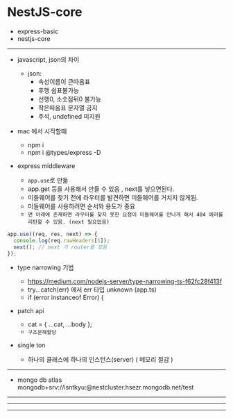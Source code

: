 # NestJS-core

- express-basic
- nestjs-core

---

- javascript, json의 차이

  - json:
    - 속성이름이 큰따옴표
    - 후행 쉼표불가능
    - 선행0, 소숫점뒤0 불가능
    - 작은따옴표 문자열 금지
    - 주석, undefined 미지원

- mac 에서 시작할떄

  - npm i
  - npm i @types/express -D

- express middleware
  - `app.use`로 만듦
  - app.get 등을 사용해서 만들 수 있음 , next를 넣으면된다.
  - 미들웨어를 찾기 전에 라우터를 발견하면 미들웨어를 거치지 않게됨.
  - 미들웨어를 사용하려면 순서와 용도가 중요
  - `맨 아래에 존재하면 라우터를 찾지 못한 요청이 미들웨어를 만나게 해서 404 에러를 리턴할 수 있음. (next 필요없음)`

```js
app.use((req, res, next) => {
  console.log(req.rawHeaders[1]);
  next(); // next 가 router를 찾음
});
```

- type narrowing 기법

  - https://medium.com/nodejs-server/type-narrowing-ts-f62fc28f413f
  - try...catch(err) 에서 err 타입 unknown (app.ts)
  - if (error instanceof Error) {

- patch api

  - cat = { ...cat, ...body };
  - `구조분해할당`

- single ton

  - 하나의 클래스에 하나의 인스턴스(server) ( 메모리 절감 )

---

- mongo db atlas
  mongodb+srv://isntkyu:<password>@nestcluster.hsezr.mongodb.net/test

---

---

---
